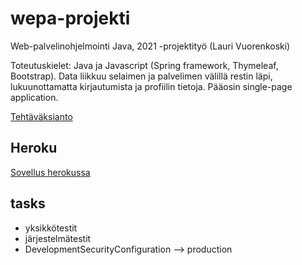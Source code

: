 # wepa-projekti
Web-palvelinohjelmointi Java, 2021 -projektityö (Lauri Vuorenkoski)

Toteutuskielet: Java ja Javascript (Spring framework, Thymeleaf, Bootstrap). Data liikkuu selaimen ja palvelimen välillä restin läpi, lukuunottamatta kirjautumista ja profiilin tietoja. Pääosin single-page application.

[Tehtäväksianto](https://web-palvelinohjelmointi-21.mooc.fi/projekti)

## Heroku

[Sovellus herokussa](https://hidden-tundra-44605.herokuapp.com/)

## tasks

- yksikkötestit
- järjestelmätestit
- DevelopmentSecurityConfiguration --> production
